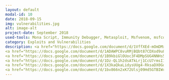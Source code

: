 ```yaml
---
layout: default
modal-id: 10
date: 2018-09-15
img: vulnerabilities.jpg
alt: image-alt
project-date: September 2018
used-tools: Mona Script, Immunity Debugger, Metasploit, Msfvenom, msfconsole, FuzzGoat, AFL Fuzzer
category: Exploits and Vulnerabilities
description: <a href="https://docs.google.com/document/d/1VffXEd-mOmDMx5j5zu9e1FTqnilLYd9-kA2Lp7LCfE8/edit?usp=sharing">Reverse Shell Exploit + Buffer Overflow</a>
<a href="https://docs.google.com/document/d/1ADAWPC8vuRMjBQbt87CDXod9u8YjHoaDWSgvFOrUGws/edit?usp=sharing">AFL (American Fuzzy Lop) Fuzzing the Fuzzgoat Vulnerable App</a>
<a href="https://docs.google.com/document/d/1B9kbiGlOUoc3F4DMpSUG4NNHs5Ob2H1ORx42xJU2amU/edit?usp=sharing">Buffer Overflow, Understanding ASLR, Stack Protection</a>
<a href="https://docs.google.com/document/d/1Dz-QL1h2dsATkLrj1CcU7rmsI1DZwdpVOu9I4yx6dyA/edit?usp=sharing">Reverse-Engineer 5 C programs (32 & 64 bit, statically and dynamically Linked)</a>
<a href="https://docs.google.com/document/d/1X3kaQkaLidysUUg4-RksaDX0GoYL5U3qNSVCkPrrCRA/edit?usp=sharing">How to do Applicaiton Security Threats modeling?</a>
<a href="https://docs.google.com/document/d/1bv866n2xK72Ulsj09Hd5GTBIWrBhoBkPXNCqYhlFZ2I/edit?usp=sharing">Bluetooth Hacking, Data Extraction</a>
---
```

